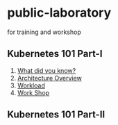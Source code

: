 # public-laboratory
for training and workshop

## Kubernetes 101 Part-I
1. [What did you know?](Overview.md)
1. [Architecture Overview](./part-1/Architecture.md)
1. [Workload](./part-1/Workloads.md)
1. [Work Shop](./part-1/workshop.md)

## Kubernetes 101 Part-II